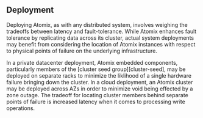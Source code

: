 ## Deployment

Deploying Atomix, as with any distributed system, involves weighing the tradeoffs between latency and fault-tolerance. While Atomix enhances fault tolerance by replicating data across its cluster, actual system deployments may benefit from considering the location of Atomix instances with respect to physical points of failure on the underlying infrastructure.

In a private datacenter deployment, Atomix embedded components, particularly members of the [cluster seed group][cluster-seed], may be deployed on separate racks to minimize the liklihood of a single hardware failure bringing down the cluster. In a cloud deployment, an Atomix cluster may be deployed across AZs in order to minimize void being effected by a zone outage. The tradeoff for locating cluster members behind separate points of failure is increased latency when it comes to processing write operations.